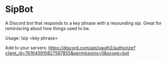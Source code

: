 # SipBot

A Discord bot that responds to a key phrase with a resounding *sip*. Great for reminiscing about how things used to be.

Usage: !sip \<key phrase>

Add to your servers: https://discord.com/api/oauth2/authorize?client_id=761645910827597855&permissions=0&scope=bot
